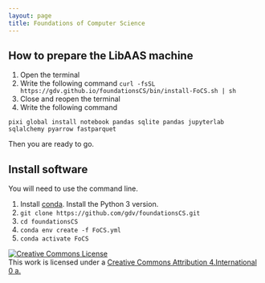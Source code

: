 ```yaml
---
layout: page
title: Foundations of Computer Science 
---
```


## How to prepare the LibAAS machine

1.  Open the terminal
2.  Write the following command
`
curl -fsSL https://gdv.github.io/foundationsCS/bin/install-FoCS.sh | sh
`
3.  Close and reopen the terminal
4.  Write the following command

```
pixi global install notebook pandas sqlite pandas jupyterlab sqlalchemy pyarrow fastparquet
```

Then you are ready to go.

## Install software 

You will need to use the command line.


1.  Install [conda](https://conda.io/projects/conda/en/latest/user-guide/install/index.html). Install the Python 3 version.
1.  `git clone https://github.com/gdv/foundationsCS.git`
1.  `cd foundationsCS`
1.  `conda env create -f FoCS.yml`
1.  `conda activate FoCS`



<a rel="license" href="http://creativecommons.org/licenses/by/4.0/"><img alt="Creative Commons License" style="border-width:0" src="https://i.creativecommons.org/l/by/4.0/88x31.png" /></a><br />This work is licensed under a <a rel="license" href="http://creativecommons.org/licenses/by/4.0/">Creative Commons Attribution 4.International 0 a</License>.
